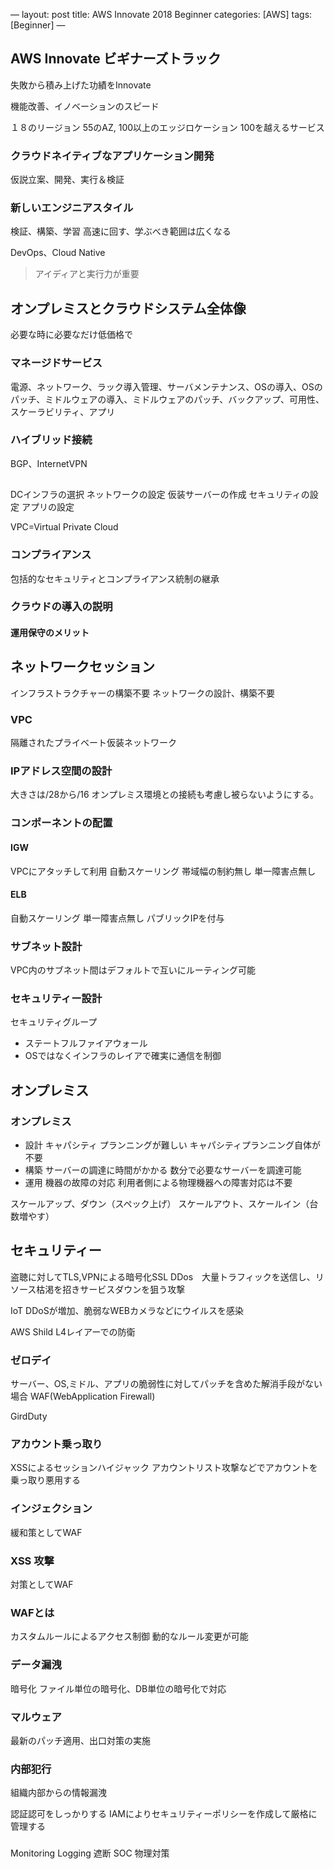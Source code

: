 —
layout: post
title: AWS Innovate 2018 Beginner
categories: [AWS]
tags: [Beginner]
—

## AWS Innovate ビギナーズトラック

失敗から積み上げた功績をInnovate

機能改善、イノベーションのスピード

１８のリージョン
55のAZ, 100以上のエッジロケーション
100を越えるサービス

### クラウドネイティブなアプリケーション開発
仮説立案、開発、実行＆検証

### 新しいエンジニアスタイル
検証、構築、学習
高速に回す、学ぶべき範囲は広くなる

DevOps、Cloud Native

> アイディアと実行力が重要

## オンプレミスとクラウドシステム全体像
必要な時に必要なだけ低価格で

### マネージドサービス
電源、ネットワーク、ラック導入管理、サーバメンテナンス、OSの導入、OSのパッチ、ミドルウェアの導入、ミドルウェアのパッチ、バックアップ、可用性、スケーラビリティ、アプリ

### ハイブリッド接続
BGP、InternetVPN

## 
DCインフラの選択
ネットワークの設定
仮装サーバーの作成
セキュリティの設定
アプリの設定

VPC=Virtual Private Cloud


### コンプライアンス
包括的なセキュリティとコンプライアンス統制の継承

### クラウドの導入の説明

#### 運用保守のメリット

## ネットワークセッション
インフラストラクチャーの構築不要
ネットワークの設計、構築不要
### VPC
隔離されたプライベート仮装ネットワーク

### IPアドレス空間の設計
大きさは/28から/16
オンプレミス環境との接続も考慮し被らないようにする。

### コンポーネントの配置
#### IGW
VPCにアタッチして利用
自動スケーリング
帯域幅の制約無し
単一障害点無し
#### ELB
自動スケーリング
単一障害点無し
パブリックIPを付与

### サブネット設計
VPC内のサブネット間はデフォルトで互いにルーティング可能

### セキュリティー設計
セキュリティグループ
* ステートフルファイアウォール
* OSではなくインフラのレイアで確実に通信を制御

## オンプレミス
### オンプレミス
* 設計 キャパシティ プランニングが難しい
  キャパシティプランニング自体が不要
* 構築 サーバーの調達に時間がかかる
  数分で必要なサーバーを調達可能
* 運用 機器の故障の対応
  利用者側による物理機器への障害対応は不要

スケールアップ、ダウン（スペック上げ）
スケールアウト、スケールイン（台数増やす）

## セキュリティー

盗聴に対してTLS,VPNによる暗号化SSL
DDos　大量トラフィックを送信し、リソース枯渇を招きサービスダウンを狙う攻撃

IoT DDoSが増加、脆弱なWEBカメラなどにウイルスを感染

AWS Shild L4レイアーでの防衛

### ゼロデイ
サーバー、OS,ミドル、アプリの脆弱性に対してパッチを含めた解消手段がない場合
WAF(WebApplication Firewall)

GirdDuty

### アカウント乗っ取り
XSSによるセッションハイジャック
アカウントリスト攻撃などでアカウントを乗っ取り悪用する

### インジェクション
緩和策としてWAF

### XSS 攻撃
対策としてWAF

### WAFとは
カスタムルールによるアクセス制御
動的なルール変更が可能

### データ漏洩
暗号化
ファイル単位の暗号化、DB単位の暗号化で対応

### マルウェア
最新のパッチ適用、出口対策の実施

### 内部犯行
組織内部からの情報漏洩

認証認可をしっかりする
IAMによりセキュリティーポリシーを作成して厳格に管理する

### 
Monitoring Logging 遮断 SOC 物理対策
